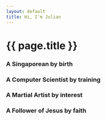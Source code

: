 ```yaml
---
layout: default
title: Hi, I'm Julian
---
```

# {{ page.title }}

### A Singaporean by birth

### A Computer Scientist by training

### A Martial Artist by interest

### A Follower of Jesus by faith
